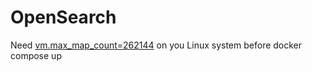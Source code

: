 # OpenSearch

Need [vm.max_map_count=262144](https://opensearch.org/docs/latest/opensearch/install/important-settings/) on you Linux system before docker compose up 
